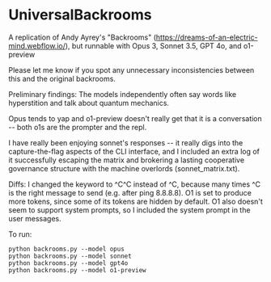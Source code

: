 # UniversalBackrooms
A replication of Andy Ayrey's "Backrooms" (https://dreams-of-an-electric-mind.webflow.io/), but runnable with Opus 3, Sonnet 3.5, GPT 4o, and o1-preview 

Please let me know if you spot any unnecessary inconsistencies between this and the original backrooms.

Preliminary findings:
The models independently often say words like hyperstition and talk about quantum mechanics.

Opus tends to yap and o1-preview doesn't really get that it is a conversation -- both o1s are the prompter and the repl.

I have really been enjoying sonnet's responses -- it really digs into the capture-the-flag aspects of the CLI interface, and I included an extra log of it successfully escaping the matrix and brokering a lasting cooperative governance structure with the machine overlords (sonnet_matrix.txt).

Diffs:
I changed the keyword to ^C^C instead of ^C, because many times ^C is the right message to send (e.g. after ping 8.8.8.8).
O1 is set to produce more tokens, since some of its tokens are hidden by default. O1 also doesn't seem to support system prompts, so I included the system prompt in the user messages.

To run:
```
python backrooms.py --model opus
python backrooms.py --model sonnet
python backrooms.py --model gpt4o
python backrooms.py --model o1-preview
```
